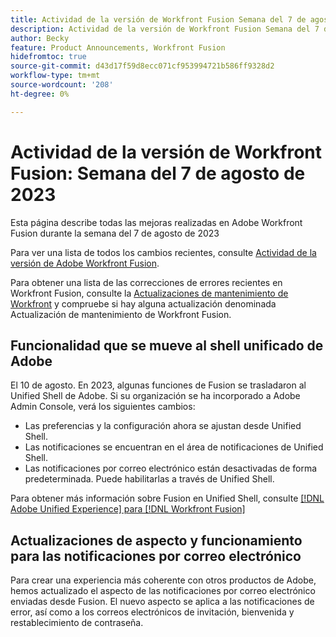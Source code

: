 ```yaml
---
title: Actividad de la versión de Workfront Fusion Semana del 7 de agosto de 2023
description: Actividad de la versión de Workfront Fusion Semana del 7 de agosto de 2023
author: Becky
feature: Product Announcements, Workfront Fusion
hidefromtoc: true
source-git-commit: d43d17f59d8ecc071cf953994721b586ff9328d2
workflow-type: tm+mt
source-wordcount: '208'
ht-degree: 0%

---
```


# Actividad de la versión de Workfront Fusion: Semana del 7 de agosto de 2023

Esta página describe todas las mejoras realizadas en Adobe Workfront Fusion durante la semana del 7 de agosto de 2023

Para ver una lista de todos los cambios recientes, consulte [Actividad de la versión de Adobe Workfront Fusion](../../../product-announcements/product-releases/fusion-release-activity/fusion-release-activity.md).

Para obtener una lista de las correcciones de errores recientes en Workfront Fusion, consulte la [Actualizaciones de mantenimiento de Workfront](https://experienceleague.adobe.com/docs/workfront-known-issues/releases/current-updates.html) y compruebe si hay alguna actualización denominada Actualización de mantenimiento de Workfront Fusion.

## Funcionalidad que se mueve al shell unificado de Adobe

El 10 de agosto. En 2023, algunas funciones de Fusion se trasladaron al Unified Shell de Adobe. Si su organización se ha incorporado a Adobe Admin Console, verá los siguientes cambios:

* Las preferencias y la configuración ahora se ajustan desde Unified Shell.
* Las notificaciones se encuentran en el área de notificaciones de Unified Shell.
* Las notificaciones por correo electrónico están desactivadas de forma predeterminada. Puede habilitarlas a través de Unified Shell.

Para obtener más información sobre Fusion en Unified Shell, consulte [[!DNL Adobe Unified Experience] para [!DNL Workfront Fusion]](/help/quicksilver/workfront-fusion/fusion-in-admin-console/fusion-unified-experience.md)


## Actualizaciones de aspecto y funcionamiento para las notificaciones por correo electrónico

Para crear una experiencia más coherente con otros productos de Adobe, hemos actualizado el aspecto de las notificaciones por correo electrónico enviadas desde Fusion. El nuevo aspecto se aplica a las notificaciones de error, así como a los correos electrónicos de invitación, bienvenida y restablecimiento de contraseña.
